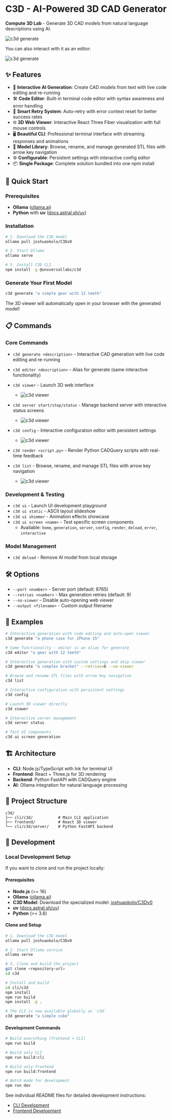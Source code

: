 # C3D - AI-Powered 3D CAD Generator

**Compute 3D Lab** - Generate 3D CAD models from natural language descriptions using AI.

![c3d generate](c3dgeneratept1.gif) 

You can also interact with it as an editor:

![c3d generate](c3dgeneratept2.gif) 

## ✨ Features

- 🤖 **Interactive AI Generation**: Create CAD models from text with live code editing and re-running
- 🛠️ **Code Editor**: Built-in terminal code editor with syntax awareness and error handling  
- 🔄 **Smart Retry System**: Auto-retry with error context reset for better success rates
- 🌐 **3D Web Viewer**: Interactive React Three Fiber visualization with full mouse controls
- 🖥️ **Beautiful CLI**: Professional terminal interface with streaming responses and animations
- 📁 **Model Library**: Browse, rename, and manage generated STL files with arrow key navigation
- ⚙️ **Configurable**: Persistent settings with interactive config editor
- 📦 **Single Package**: Complete solution bundled into one npm install

## 🚀 Quick Start

### Prerequisites
- **Ollama** ([ollama.ai](https://ollama.ai/))
- **Python** with **uv** ([docs.astral.sh/uv](https://docs.astral.sh/uv/getting-started/installation/))

### Installation
```bash
# 1. Download the C3D model
ollama pull joshuaokolo/C3Dv0

# 2. Start Ollama
ollama serve

# 3. Install C3D CLI
npm install -g @unxversallabs/c3d
```

### Generate Your First Model
```bash
c3d generate "a simple gear with 12 teeth"
```

The 3D viewer will automatically open in your browser with the generated model!

## 📋 Commands

### Core Commands
- `c3d generate <description>` - Interactive CAD generation with live code editing and re-running

- `c3d editor <description>` - Alias for generate (same interactive functionality)

- `c3d viewer` - Launch 3D web interface
  - ![c3d viewer](c3dviewer.gif)

- `c3d server start/stop/status` - Manage backend server with interactive status screens 
  - ![c3d viewer](c3dserverstatus.gif) 

- `c3d config` - Interactive configuration editor with persistent settings
  - ![c3d viewer](config.gif) 

- `c3d render <script.py>` - Render Python CADQuery scripts with real-time feedback

- `c3d list` - Browse, rename, and manage STL files with arrow key navigation
  - ![c3d viewer](c3dlist.gif) 

### Development & Testing
- `c3d ui` - Launch UI development playground
- `c3d ui static` - ASCII layout slideshow
- `c3d ui shimmer` - Animation effects showcase
- `c3d ui screen <name>` - Test specific screen components
  - Available: `home`, `generation`, `server`, `config`, `render`, `deload`, `error`, `interactive`

### Model Management
- `c3d deload` - Remove AI model from local storage

## 🛠️ Options

- `--port <number>` - Server port (default: 8765)
- `--retries <number>` - Max generation retries (default: 9)
- `--no-viewer` - Disable auto-opening web viewer
- `--output <filename>` - Custom output filename

## 🎯 Examples

```bash
# Interactive generation with code editing and auto-open viewer
c3d generate "a phone case for iPhone 15"

# Same functionality - editor is an alias for generate
c3d editor "a gear with 12 teeth"

# Interactive generation with custom settings and skip viewer
c3d generate "a complex bracket" --retries=6 --no-viewer

# Browse and rename STL files with arrow key navigation  
c3d list

# Interactive configuration with persistent settings
c3d config

# Launch 3D viewer directly
c3d viewer

# Interactive server management
c3d server status

# Test UI components
c3d ui screen generation
```

## 🏗️ Architecture

- **CLI**: Node.js/TypeScript with Ink for terminal UI
- **Frontend**: React + Three.js for 3D rendering
- **Backend**: Python FastAPI with CADQuery engine
- **AI**: Ollama integration for natural language processing

## 📁 Project Structure

```
c3d/
├── cli/c3d/           # Main CLI application
├── frontend/          # React 3D viewer
└── cli/c3d/server/    # Python FastAPI backend
```

## 🔧 Development

### Local Development Setup

If you want to clone and run the project locally:

#### Prerequisites
- **Node.js** (>= 16)
- **Ollama** ([ollama.ai](https://ollama.ai/)) 
- **C3D Model**: Download the specialized model: [joshuaokolo/C3Dv0](https://ollama.com/joshuaokolo/C3Dv0)
- **uv** ([docs.astral.sh/uv](https://docs.astral.sh/uv/getting-started/installation/))
- **Python** (>= 3.8)

#### Clone and Setup
```bash
# 1. Download the C3D model
ollama pull joshuaokolo/C3Dv0

# 2. Start Ollama service
ollama serve

# 3. Clone and build the project
git clone <repository-url>
cd c3d

# Install and build
cd cli/c3d
npm install
npm run build
npm install -g .

# The CLI is now available globally as `c3d`
c3d generate "a simple cube"
```

#### Development Commands
```bash
# Build everything (frontend + CLI)
npm run build

# Build only CLI
npm run build:cli

# Build only frontend
npm run build:frontend

# Watch mode for development
npm run dev
```

See individual README files for detailed development instructions:
- [CLI Development](cli/c3d/readme.md)
- [Frontend Development](frontend/README.md)